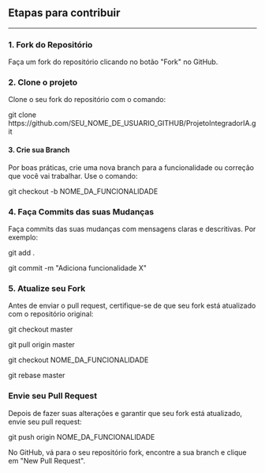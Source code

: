 <h2>Etapas para contribuir</h2>
<hr>
<h3>1. Fork do Repositório</h3>
<p>Faça um fork do repositório clicando no botão "Fork" no GitHub.</p>
<h3>2. Clone o projeto</h3>
<p>Clone o seu fork do repositório com o comando:</p>
<p>git clone https://github.com/SEU_NOME_DE_USUARIO_GITHUB/ProjetoIntegradorIA.git</p>
<h4>3. Crie sua Branch</h4>
<p>Por boas práticas, crie uma nova branch para a funcionalidade ou correção que você vai trabalhar. Use o comando:</p>
<p>git checkout -b NOME_DA_FUNCIONALIDADE</p>
<h3>4. Faça Commits das suas Mudanças</h3>
<p>Faça commits das suas mudanças com mensagens claras e descritivas. Por exemplo:</p>
<p>git add .</p>
<p>git commit -m "Adiciona funcionalidade X"</p>
<h3>5. Atualize seu Fork</h3>
<p>Antes de enviar o pull request, certifique-se de que seu fork está atualizado com o repositório original:</p>
<p>git checkout master</p>
<p>git pull origin master</p>
<p>git checkout NOME_DA_FUNCIONALIDADE</p>
<p>git rebase master</p>
<h3>Envie seu Pull Request</h3>
<p>Depois de fazer suas alterações e garantir que seu fork está atualizado, envie seu pull request:</p>
<p>git push origin NOME_DA_FUNCIONALIDADE</p>
<p>No GitHub, vá para o seu repositório fork, encontre a sua branch e clique em "New Pull Request".</p>
